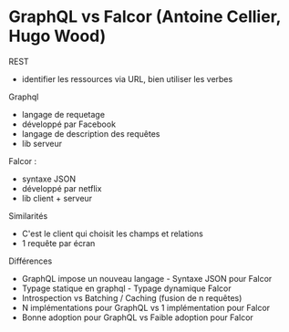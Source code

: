 # GraphQL vs Falcor (Antoine Cellier, Hugo Wood)

REST
- identifier les ressources via URL, bien utiliser les verbes

Graphql
- langage de requetage
- développé par Facebook
- langage de description des requêtes
- lib serveur

Falcor :
- syntaxe JSON
- développé par netflix
- lib client + serveur

Similarités
- C'est le client qui choisit les champs et relations
- 1 requête par écran

Différences
- GraphQL impose un nouveau langage - Syntaxe JSON pour Falcor
- Typage statique en graphql - Typage dynamique Falcor
- Introspection vs Batching / Caching (fusion de n requêtes)
- N implémentations pour GraphQL vs 1 implémentation pour Falcor
- Bonne adoption pour GraphQL vs Faible adoption pour Falcor
